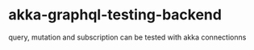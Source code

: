 # akka-graphql-testing-backend
query, mutation and subscription can be tested with akka connectionns
